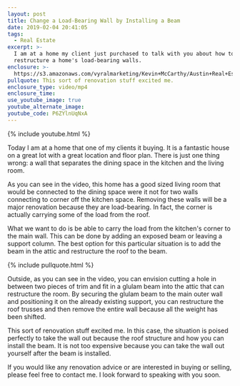 ```yaml
---
layout: post
title: Change a Load-Bearing Wall by Installing a Beam
date: 2019-02-04 20:41:05
tags:
  - Real Estate
excerpt: >-
  I am at a home my client just purchased to talk with you about how to
  restructure a home's load-bearing walls.
enclosure: >-
  https://s3.amazonaws.com/vyralmarketing/Kevin+McCarthy/Austin+Real+Estate-+Taking+a+Look+at+My+Client's+New+House.mp4
pullquote: This sort of renovation stuff excited me.
enclosure_type: video/mp4
enclosure_time:
use_youtube_image: true
youtube_alternate_image:
youtube_code: P6ZYlnUqNxA
---
```


{% include youtube.html %}

Today I am at a home that one of my clients it buying. It is a fantastic house on a great lot with a great location and floor plan. There is just one thing wrong: a wall that separates the dining space in the kitchen and the living room.

As you can see in the video, this home has a good sized living room that would be connected to the dining space were it not for two walls connecting to corner off the kitchen space. Removing these walls will be a major renovation because they are load-bearing. In fact, the corner is actually carrying some of the load from the roof.

What we want to do is be able to carry the load from the kitchen's corner to the main wall. This can be done by adding an exposed beam or leaving a support column. The best option for this particular situation is to add the beam in the attic and restructure the roof to the beam.

{% include pullquote.html %}

Outside, as you can see in the video, you can envision cutting a hole in between two pieces of trim and fit in a glulam beam into the attic that can restructure the room. By securing the glulam beam to the main outer wall and positioning it on the already existing support, you can restructure the roof trusses and then remove the entire wall because all the weight has been shifted.

This sort of renovation stuff excited me. In this case, the situation is poised perfectly to take the wall out because the roof structure and how you can install the beam. It is not too expensive because you can take the wall out yourself after the beam is installed.

If you would like any renovation advice or are interested in buying or selling, please feel free to contact me. I look forward to speaking with you soon.